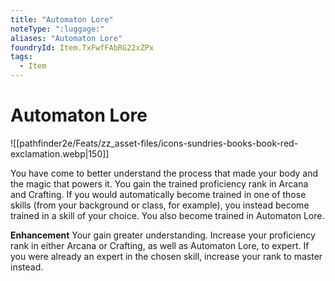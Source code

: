 ```yaml
---
title: "Automaton Lore"
noteType: ":luggage:"
aliases: "Automaton Lore"
foundryId: Item.TxFwfFAbRG22xZPx
tags:
  - Item
---
```


# Automaton Lore
![[pathfinder2e/Feats/zz_asset-files/icons-sundries-books-book-red-exclamation.webp|150]]

You have come to better understand the process that made your body and the magic that powers it. You gain the trained proficiency rank in Arcana and Crafting. If you would automatically become trained in one of those skills (from your background or class, for example), you instead become trained in a skill of your choice. You also become trained in Automaton Lore.

**Enhancement** Your gain greater understanding. Increase your proficiency rank in either Arcana or Crafting, as well as Automaton Lore, to expert. If you were already an expert in the chosen skill, increase your rank to master instead.
